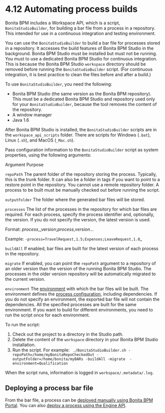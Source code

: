 # 4.12 Automating process builds

Bonita BPM includes a Workspace API, which is a script, `BonitaStudioBuilder`, for building a bar file from a process in a repository. 
This intended for use in a continuous integration and testing environment. 




You can use the `BonitaStudioBuilder` to build a bar file for processes stored in a repository. It accesses the build features of Bonita BPM Studio in the background. 
Bonita BPM Studio must be installed but must not be running. You must to use a dedicated Bonita BPM Studio for continuous integration.
This is because the Bonita BPM Studio `workspace` directory should be removed before running the `BonitaStudioBuilder` script. 
(For continuous integration, it is best practice to clean the files before and after a build.)


To use `BonitaStudioBuilder`, you need the following:

* Bonita BPM Studio (the same version as the Bonita BPM repository). This must be a dedicated Bonita BPM Studio and repository used only for your `BonitaStudioBuilder`, because the tool removes the content of the repository.
* A window manager
* Java 1.6

After Bonita BPM Studio is installed, the `BonitaStudioBuilder` scripts are in the `workspace_api_scripts` folder. 
There are scripts for Windows (`.bat`), Linux (`.sh`), and MacOS (`_Mac.sh`).



Pass configuration information to the `BonitaStudioBuilder` script as system properties, using the following arguments:

Argument
Purpose

`repoPath`
The parent folder of the repository storing the process. Typically, this is the trunk folder. It can also be a folder in tags if you want to point to a restore point in the repository. 
You cannot use a remote repository folder. A process to be built must be manually checked out before running the script.

`outputFolder`
The folder where the generated bar files will be stored.

`processes`
The list of the processes in the repository for which bar files are required. 
For each process, specify the process identifier and, optionally, the version. 
If you do not specify the version, the latest version is used.   

Format: _process_,_version;_process_,_version_...  

Example: `-process=TravelRequest,1.5;Expenses;LeaveRequest,1.0`_

`buildAll`
If enabled, bar files are built for the latest version of each process in the repository.

`migrate`
If enabled, you can point the `repoPath` argument to a repository of an older version than the version of the running Bonita BPM Studio. 
The processes in the older version repository will be automatically migrated to the current version.

`environment`
The [environment](/environments.md) with which the bar files will be built. 
The environment defines the [process configuration](/configuring-process-bonita-bpm-studio.md), including dependencies. 
If you do not specify an environment, the exported bar file will not contain the dependencies. 
All the specified processes are built for the same environment. 
If you want to build for different environments, you need to run the script once for each environment.

To run the script:

1. Check out the project to a directory in the Studio path.
2. Delete the content of the `workspace` directory in your Bonita BPM Studio installation.
3. Run the script. For example:
`
./BonitaStudioBuilder.sh -repoPath=/home/myBonitaRepoCheckedOut
-outputFolder=/home/bonita/myBARs -buildAll -migrate 
-environment=Qualification`


When the script runs, information is logged in `workspace/.metadata/.log`.



## Deploying a process bar file


From the bar file, a process can be [deployed manually using Bonita BPM Portal](/processes.md). 
You can also [deploy a process using the Engine API](/manage-process#deploy).